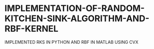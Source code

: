 # IMPLEMENTATION-OF-RANDOM-KITCHEN-SINK-ALGORITHM-AND-RBF-KERNEL
IMPLEMENTED RKS IN PYTHON AND RBF IN MATLAB USING CVX
